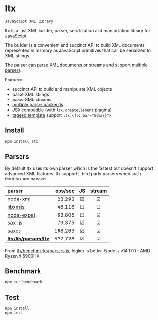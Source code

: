 # ltx

`JavaScript XML library`

ltx is a fast XML builder, parser, serialization and manipulation library for JavaScript.

The builder is a convenient and succinct API to build XML documents represented in memory as JavaScript primitives that can be serialized to XML strings.

The parser can parse XML documents or streams and support [multiple parsers](#parsers).

Features:

- succinct API to build and manipulate XML objects
- parse XML strings
- parse XML streams
- [multiple parser backends](#parsers)
- [JSX](https://facebook.github.io/jsx/) compatible (with `ltx.createElement` pragma)
- [tagged template](https://developer.mozilla.org/en/docs/Web/JavaScript/Reference/template_strings) support `` ltx`<foo bar="${baz}">` ``

## Install

`npm install ltx`

## Parsers

By default ltx uses its own parser which is the fastest but doesn't support advanced XML features.
ltx supports third party parsers when such features are needed.

| parser                                            | ops/sec | JS  | stream |
| :------------------------------------------------ | ------: | :-: | :----: |
| [node-xml](https://github.com/dylang/node-xml)    |  22,292 |  ☑  |   ☑    |
| [libxmljs](https://github.com/polotek/libxmljs)   |  48,116 |  ☐  |   ☐    |
| [node-expat](https://github.com/astro/node-expat) |  63,805 |  ☐  |   ☑    |
| [sax-js](https://github.com/isaacs/sax-js)        |  79,375 |  ☑  |   ☑    |
| [saxes](https://github.com/lddubeau/saxes)        | 168,263 |  ☑  |   ☑    |
| **[ltx/lib/parsers/ltx](lib/parsers/ltx.js)**     | 527,728 |  ☑  |   ☑    |

From [ltx/benchmarks/parsers.js](benchmarks/parsers.js), higher is better.
Node.js v14.17.0 - AMD Ryzen 9 5900HX

## Benchmark

```
npm run benchmark
```

## Test

```
npm install
npm test
```
